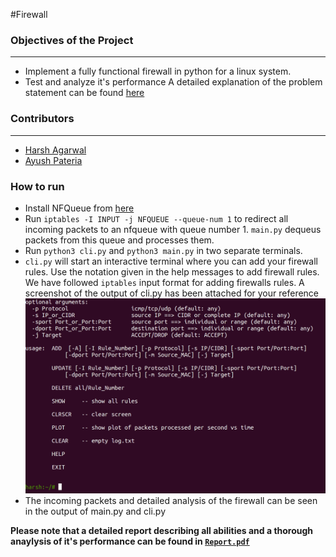 #Firewall

### Objectives of the Project
-----------------------------

+ Implement a fully functional firewall in python for a linux system.
+ Test and analyze it's performance
A detailed explanation of the problem statement can be found [here](https://github.com/sipian/Computer-Network-Security/blob/master/Project-Firewall/Firewall.pdf)

### Contributors
----------------

+ [Harsh Agarwal](https://github.com/sipian)
+ [Ayush Pateria](http://github.com/ayushpateria)

### How to run
+ Install NFQueue from [here](https://pypi.org/project/NetfilterQueue/)
+ Run `iptables -I INPUT -j NFQUEUE --queue-num 1` to redirect all incoming packets to an nfqueue with queue number 1.
`main.py` dequeus packets from this queue and processes them.
+ Run `python3 cli.py` and `python3 main.py` in two separate terminals.
+ `cli.py` will start an interactive terminal where  you can add your firewall rules. Use the notation given in the help messages to add firewall rules. We have followed `iptables` input format for adding firewalls rules. 
A screenshot of the output of cli.py has been attached for your reference
![alt text](images/cli.png)
+ The incoming packets and detailed analysis of the firewall can be seen in the output of main.py and cli.py


**Please note that a detailed report describing all abilities and a thorough anaylysis of it's performance can be found in [`Report.pdf`](https://github.com/sipian/Computer-Network-Security/blob/master/Project-Firewall/Report.pdf)**